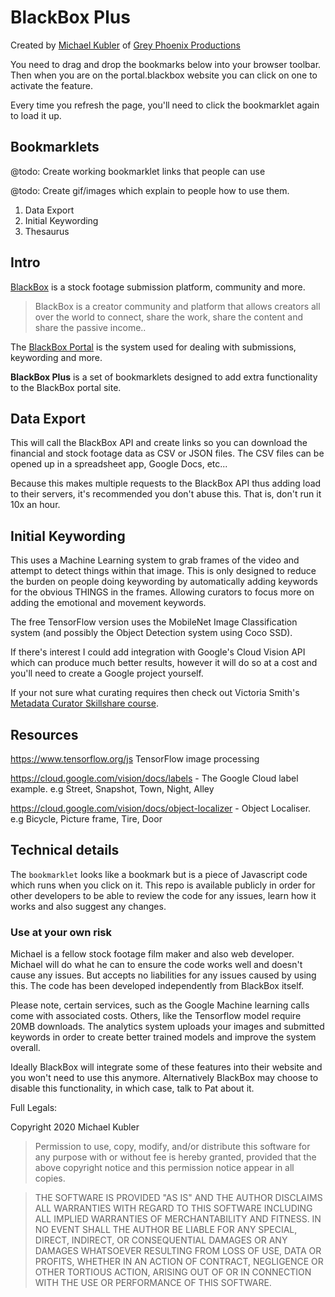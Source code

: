# BlackBox Plus

Created by [Michael Kubler](https://www.kublermdk.com/) of [Grey Phoenix Productions](https://www.greyphoenix.biz/)

You need to drag and drop the bookmarks below into your browser toolbar. Then when you are on the portal.blackbox website you can click on one to activate the feature.

Every time you refresh the page, you'll need to click the bookmarklet again to load it up.

## Bookmarklets

@todo: Create working bookmarklet links that people can use

@todo: Create gif/images which explain to people how to use them.

1. Data Export
2. Initial Keywording
3. Thesaurus



## Intro

[BlackBox](https://blackbox.global/) is a stock footage submission platform, community and more.

> BlackBox is a creator community and platform that allows creators all over the world to connect, share the work, share the content and share the passive income..

The [BlackBox Portal](https://portal.blackbox.global/) is the system used for dealing with submissions, keywording and more.


**BlackBox Plus** is a set of bookmarklets designed to add extra functionality to the BlackBox portal site.


## Data Export

This will call the BlackBox API and create links so you can download the financial and stock footage data as CSV or JSON files. The CSV files can be opened up in a spreadsheet app, Google Docs, etc...

Because this makes multiple requests to the BlackBox API thus adding load to their servers, it's recommended you don't abuse this. That is, don't run it 10x an hour.

## Initial Keywording

This uses a Machine Learning system to grab frames of the video and attempt to detect things within that image.
This is only designed to reduce the burden on people doing keywording by automatically adding keywords for the obvious THINGS in the frames.
Allowing curators to focus more on adding the emotional and movement keywords.

The free TensorFlow version uses the MobileNet Image Classification system (and possibly the Object Detection system using Coco SSD).

If there's interest I could add integration with Google's Cloud Vision API which can produce much better results, however it will do so at a cost and you'll need to create a Google project yourself.

If your not sure what curating requires then check out Victoria Smith's [Metadata Curator Skillshare course](https://skl.sh/2MZ1hsM). 

## Resources
https://www.tensorflow.org/js TensorFlow image processing

https://cloud.google.com/vision/docs/labels - The Google Cloud label example. e.g Street, Snapshot, Town, Night, Alley

https://cloud.google.com/vision/docs/object-localizer - Object Localiser. e.g Bicycle, Picture frame, Tire, Door

## Technical details

The `bookmarklet` looks like a bookmark but is a piece of Javascript code which runs when you click on it.
This repo is available publicly in order for other developers to be able to review the code for any issues, learn how it works and also suggest any changes.



### Use at your own risk
Michael is a fellow stock footage film maker and also web developer.
Michael will do what he can to ensure the code works well and doesn't cause any issues. But accepts no liabilities for any issues caused by using this. The code has been developed independently from BlackBox itself.

Please note, certain services, such as the Google Machine learning calls come with associated costs. Others, like the Tensorflow model require 20MB downloads. The analytics system uploads your images and submitted keywords in order to create better trained models and improve the system overall.

Ideally BlackBox will integrate some of these features into their website and you won't need to use this anymore.
Alternatively BlackBox may choose to disable this functionality, in which case, talk to Pat about it.



Full Legals:

Copyright 2020 Michael Kubler

> Permission to use, copy, modify, and/or distribute this software for any purpose with or without fee is hereby granted, provided that the above copyright notice and this permission notice appear in all copies.

> THE SOFTWARE IS PROVIDED "AS IS" AND THE AUTHOR DISCLAIMS ALL WARRANTIES WITH REGARD TO THIS SOFTWARE INCLUDING ALL IMPLIED WARRANTIES OF MERCHANTABILITY AND FITNESS. IN NO EVENT SHALL THE AUTHOR BE LIABLE FOR ANY SPECIAL, DIRECT, INDIRECT, OR CONSEQUENTIAL DAMAGES OR ANY DAMAGES WHATSOEVER RESULTING FROM LOSS OF USE, DATA OR PROFITS, WHETHER IN AN ACTION OF CONTRACT, NEGLIGENCE OR OTHER TORTIOUS ACTION, ARISING OUT OF OR IN CONNECTION WITH THE USE OR PERFORMANCE OF THIS SOFTWARE.